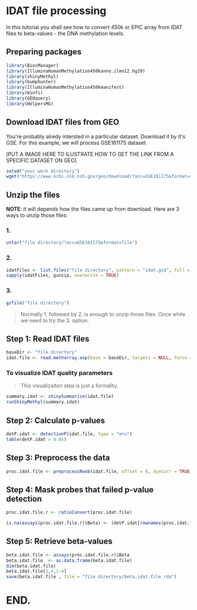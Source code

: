 # IDAT file processing 

In this tutorial you shall see how to convert 450k or EPIC array from IDAT files to beta-values - the DNA methylation levels. 

## Preparing packages 

```r
library(BiocManager)
library(IlluminaHumanMethylation450kanno.ilmn12.hg19)
library(shinyMethyl)
library(bumphunter)
library(IlluminaHumanMethylation450kmanifest)
library(minfi)
library(GEOquery)
library(HelpersMG)
```

## Download IDAT files from GEO 

You're probably alredy intersted in a particular dataset. Download it by it's GSE. For this example, we will process GSE161175 dataset 

[PUT A IMAGE HERE TO ILUSTRATE HOW TO GET THE LINK FROM A SPECIFIC DATASET ON GEO]

```r
setwd("your work directory")
wget("https://www.ncbi.nlm.nih.gov/geo/download/?acc=GSE161175&format=file") 
```

## Unzip the files

**NOTE**: it will depends how the files came up from download. 
Here are 3 ways to unzip those files:

### 1.

```r
untar("file directory/?acc=GSE161175&format=file")
```

### 2.

```r
idatFiles <- list.files("file directory", pattern = "idat.gz$", full = TRUE, recursive = TRUE)
sapply(idatFiles, gunzip, overwrite = TRUE)
```

### 3.

```r
gzfile("file directory")
```
> Normally 1. folloewd by 2. is enough to unzip those files. Once while we need to try the 3. option. 


## Step 1: Read IDAT files 

```r
baseDir <- "file directory"  
idat.file <- read.metharray.exp(base = baseDir, targets = NULL, force = TRUE, recursive = T) 
```

### To visualize IDAT quality parameters 
> This visualizaiton step is just a formality.

```r
summary.idat <- shinySummarize(idat.file)
runShinyMethyl(summary.idat) 
```


## Step 2: Calculate p-values

```r
detP.idat <- detectionP(idat.file, type = "m+u") 
table(detP.idat > 0.05)
```


## Step 3: Preprocess the data

```r
proc.idat.file <- preprocessNoob(idat.file, offset = 0, dyeCorr = TRUE, verbose = TRUE, dyeMethod="reference")
```


## Step 4: Mask probes that failed p-value detection

```r
proc.idat.file.r <- ratioConvert(proc.idat.file)

is.na(assays(proc.idat.file.r)$Beta) <- (detP.idat[rownames(proc.idat.file.r), colnames(proc.idat.file.r)] > 0.05)
```


## Step 5: Retrieve beta-values

```r
beta.idat.file <- assays(proc.idat.file.r)$Beta
beta.idat.file  <- as.data.frame(beta.idat.file)
dim(beta.idat.file)
beta.idat.file[1,4,1:4]
save(beta.idat.file , file = "file directory/beta.idat.file.rda")
```

# END. 

